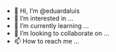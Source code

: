 - 👋 Hi, I’m @eduardaluis
- 👀 I’m interested in ...
- 🌱 I’m currently learning ...
- 💞️ I’m looking to collaborate on ...
- 📫 How to reach me ...

<!---
eduardaluis/eduardaluis is a ✨ special ✨ repository because its `README.md` (this file) appears on your GitHub profile.
You can click the Preview link to take a look at your changes.
--->
